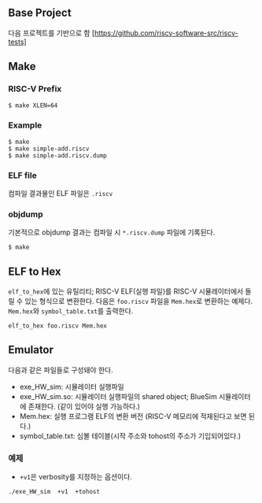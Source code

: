 ## Base Project
다음 프로젝트를 기반으로 함
[https://github.com/riscv-software-src/riscv-tests]


## Make
### RISC-V Prefix
```bash
$ make XLEN=64
```

### Example
```
$ make
$ make simple-add.riscv
$ make simple-add.riscv.dump
```

### ELF file
컴파일 결과물인 ELF 파일은 `.riscv`

### objdump
기본적으로 objdump 결과는 컴파일 시 `*.riscv.dump` 파일에 기록된다.

```
$ make 
```

## ELF to Hex
`elf_to_hex`에 있는 유틸리티; RISC-V ELF(실행 파일)를 RISC-V 시뮬레이터에서 돌릴 수 있는 형식으로 변환한다.
다음은 `foo.riscv` 파일을 `Mem.hex`로 변환하는 예제다. `Mem.hex`와 `symbol_table.txt`를 출력한다.

```
elf_to_hex foo.riscv Mem.hex
```


## Emulator
다음과 같은 파일들로 구성돼야 한다.
- exe_HW_sim: 시뮬레이터 실행파일
- exe_HW_sim.so: 시뮬레이터 실행파일의 shared object; BlueSim 시뮬레이터에 존재한다. (같이 있어야 실행 가능하다.)
- Mem.hex: 실행 프로그램 ELF의 변환 버전 (RISC-V 메모리에 적재된다고 보면 된다.)
- symbol_table.txt: 심볼 테이블(시작 주소와 tohost의 주소가 기입되어있다.)

### 예제
* `+v1`은 verbosity를 지정하는 옵션이다.
```
./exe_HW_sim  +v1  +tohost
```
